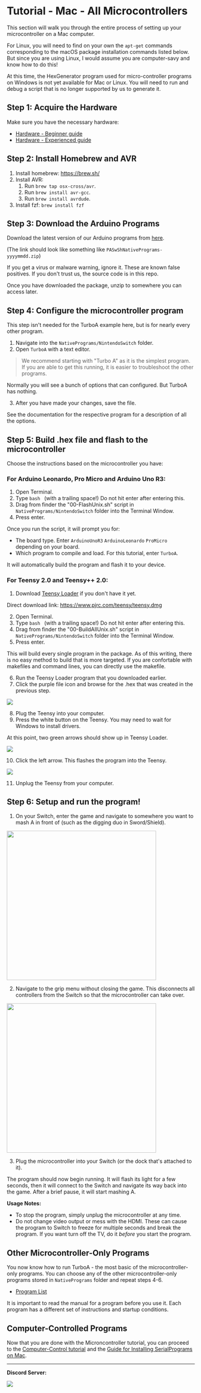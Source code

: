 # Tutorial - Mac - All Microcontrollers

This section will walk you through the entire process of setting up your microcontroller on a Mac computer.

For Linux, you will need to find on your own the `apt-get` commands corresponding to the macOS package installation commands listed below.
But since you are using Linux, I would assume you are computer-savy and know how to do this!

At this time, the HexGenerator program used for micro-controller programs on Windows is not yet available for Mac or Linux.
You will need to run and debug a script that is no longer supported by us to generate it.

## Step 1: Acquire the Hardware

Make sure you have the necessary hardware:
- [Hardware - Beginner guide](../HardwareNeeded/HardwareBeginner.md)
- [Hardware - Experienced guide](../HardwareNeeded/HardwareBeginner.md)

## Step 2: Install Homebrew and AVR

1. Install homebrew: https://brew.sh/
2. Install AVR:
    1. Run `brew tap osx-cross/avr`.
    2. Run `brew install avr-gcc`.
    3. Run `brew install avrdude`.
3. Install fzf: `brew install fzf`

## Step 3: Download the Arduino Programs

Download the latest version of our Arduino programs from [here](https://github.com/PokemonAutomation/Microcontroller/releases).

(The link should look like something like `PASwShNativePrograms-yyyymmdd.zip`)

If you get a virus or malware warning, ignore it. These are known false positives. If you don't trust us, the source code is in this repo.

Once you have downloaded the package, unzip to somewhere you can access later.

## Step 4: Configure the microcontroller program

This step isn't needed for the TurboA example here, but is for nearly every other program.

1. Navigate into the `NativePrograms/NintendoSwitch` folder.
2. Open `TurboA` with a text editor.
> We recommend starting with "Turbo A"  as it is the simplest program. If you are able to get this running, it is easier to troubleshoot the other programs.

Normally you will see a bunch of options that can configured. But TurboA has nothing.

3. After you have made your changes, save the file.

See the documentation for the respective program for a description of all the options.

## Step 5: Build .hex file and flash to the microcontroller

Choose the instructions based on the microcontroller you have:

### For Arduino Leonardo, Pro Micro and Arduino Uno R3:

1. Open Terminal.
2. Type `bash ` (with a trailing space!) Do not hit enter after entering this.
3. Drag from finder the "00-FlashUnix.sh" script in `NativePrograms/NintendoSwitch` folder into the Terminal Window.
4. Press enter.

Once you run the script, it will prompt you for:
- The board type. Enter `ArduinoUnoR3` `ArduinoLeonardo` `ProMicro` depending on your board.
- Which program to compile and load. For this tutorial, enter `TurboA`.

It will automatically build the program and flash it to your device.

### For Teensy 2.0 and Teensy++ 2.0:

1. Download [Teensy Loader](https://www.pjrc.com/teensy/loader_mac.html) if you don't have it yet.

Direct download link: https://www.pjrc.com/teensy/teensy.dmg

2. Open Terminal.
3. Type `bash ` (with a trailing space!) Do not hit enter after entering this.
4. Drag from finder the "00-BuildAllUnix.sh" script in `NativePrograms/NintendoSwitch` folder into the Terminal Window.
5. Press enter.

This will build every single program in the package. As of this writing, there is no easy method to build that is more targeted. If you are confortable with makefiles and command lines, you can directly use the makefile.

6. Run the Teensy Loader program that you downloaded earlier.
7. Click the purple file icon and browse for the .hex that was created in the previous step.

<img src="images/tutorial-windows-teensy-2.png">

8. Plug the Teensy into your computer.
9. Press the white button on the Teensy. You may need to wait for Windows to install drivers.

At this point, two green arrows should show up in Teensy Loader.

<img src="images/tutorial-windows-teensy-3.png">

10. Click the left arrow. This flashes the program into the Teensy.

<img src="images/tutorial-windows-teensy-4.png">

11. Unplug the Teensy from your computer.

## Step 6: Setup and run the program!

1. On your Switch, enter the game and navigate to somewhere you want to mash A in front of (such as the digging duo in Sword/Shield).

<img src="images/digging-duo.jpg" height="400">

2. Navigate to the grip menu without closing the game. This disconnects all controllers from the Switch so that the microcontroller can take over.

<img src="images/grip-menu.jpg" height="400">

3. Plug the microcontroller into your Switch (or the dock that's attached to it).

The program should now begin running. It will flash its light for a few seconds, then it will connect to the Switch and navigate its way back into the game. After a brief pause, it will start mashing A.

**Usage Notes:**

- To stop the program, simply unplug the microcontroller at any time.
- Do not change video output or mess with the HDMI. These can cause the program to Switch to freeze for multiple seconds and break the program. If you want turn off the TV, do it *before* you start the program.

## Other Microcontroller-Only Programs

You now know how to run TurboA - the most basic of the microcontroller-only programs.
You can choose any of the other microcontroller-only programs stored in `NativePrograms` folder and repeat steps 4-6.

- [Program List](https://github.com/PokemonAutomation/Microcontroller/blob/master/Wiki/Programs/README.md)

It is important to read the manual for a program before you use it. Each program has a different set of instructions and startup conditions.

## Computer-Controlled Programs

Now that you are done with the Microncontroller tutorial, you can proceed to the [Computer-Control tutorial](../ComputerControl/ComputerControl-Experienced.md) and the [Guide for Installing SerialPrograms on Mac](../ComputerControl/ComputerControl-Mac.md).

<hr>

**Discord Server:** 

[<img src="https://canary.discordapp.com/api/guilds/695809740428673034/widget.png?style=banner2">](https://discord.gg/cQ4gWxN)


